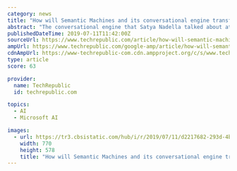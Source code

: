 ```yaml
---
category: news
title: "How will Semantic Machines and its conversational engine transform Cortana and the Bot Framework?"
abstract: "The conversational engine that Satya Nadella talked about at Build that makes Cortana a conversational interface for Microsoft 365, and will also be available for developers through the Bot Framework (and through things like Cognitive Services and the ..."
publishedDateTime: 2019-07-11T11:42:00Z
sourceUrl: https://www.techrepublic.com/article/how-will-semantic-machines-and-its-conversational-engine-transform-cortana-and-the-bot-framework/
ampUrl: https://www.techrepublic.com/google-amp/article/how-will-semantic-machines-and-its-conversational-engine-transform-cortana-and-the-bot-framework/
cdnAmpUrl: https://www-techrepublic-com.cdn.ampproject.org/c/s/www.techrepublic.com/google-amp/article/how-will-semantic-machines-and-its-conversational-engine-transform-cortana-and-the-bot-framework/
type: article
score: 63

provider:
  name: TechRepublic
  id: techrepublic.com

topics:
  - AI
  - Microsoft AI

images:
  - url: https://tr3.cbsistatic.com/hub/i/r/2019/07/11/d2217682-293d-4b67-a1ff-643d9566e380/thumbnail/770x578/32380f674494eb67a22659fd1742d232/semantic-machines-thumb.jpg
    width: 770
    height: 578
    title: "How will Semantic Machines and its conversational engine transform Cortana and the Bot Framework?"
---
```

